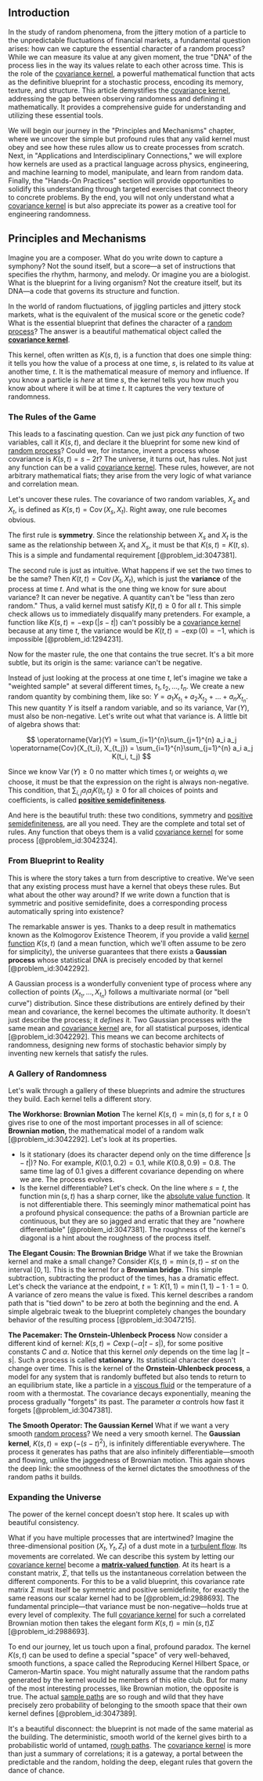 ## Introduction
In the study of random phenomena, from the jittery motion of a particle to the unpredictable fluctuations of financial markets, a fundamental question arises: how can we capture the essential character of a random process? While we can measure its value at any given moment, the true "DNA" of the process lies in the way its values relate to each other across time. This is the role of the [covariance kernel](@article_id:266067), a powerful mathematical function that acts as the definitive blueprint for a stochastic process, encoding its memory, texture, and structure. This article demystifies the [covariance kernel](@article_id:266067), addressing the gap between observing randomness and defining it mathematically. It provides a comprehensive guide for understanding and utilizing these essential tools.

We will begin our journey in the "Principles and Mechanisms" chapter, where we uncover the simple but profound rules that any valid kernel must obey and see how these rules allow us to create processes from scratch. Next, in "Applications and Interdisciplinary Connections," we will explore how kernels are used as a practical language across physics, engineering, and machine learning to model, manipulate, and learn from random data. Finally, the "Hands-On Practices" section will provide opportunities to solidify this understanding through targeted exercises that connect theory to concrete problems. By the end, you will not only understand what a [covariance kernel](@article_id:266067) is but also appreciate its power as a creative tool for engineering randomness.

## Principles and Mechanisms

Imagine you are a composer. What do you write down to capture a symphony? Not the sound itself, but a score—a set of instructions that specifies the rhythm, harmony, and melody. Or imagine you are a biologist. What is the blueprint for a living organism? Not the creature itself, but its DNA—a code that governs its structure and function.

In the world of random fluctuations, of jiggling particles and jittery stock markets, what is the equivalent of the musical score or the genetic code? What is the essential blueprint that defines the character of a [random process](@article_id:269111)? The answer is a beautiful mathematical object called the **[covariance kernel](@article_id:266067)**.

This kernel, often written as $K(s,t)$, is a function that does one simple thing: it tells you how the value of a process at one time, $s$, is related to its value at another time, $t$. It is the mathematical measure of memory and influence. If you know a particle is *here* at time $s$, the kernel tells you how much you know about where it will be at time $t$. It captures the very texture of randomness.

### The Rules of the Game

This leads to a fascinating question. Can we just pick *any* function of two variables, call it $K(s,t)$, and declare it the blueprint for some new kind of [random process](@article_id:269111)? Could we, for instance, invent a process whose covariance is $K(s,t) = s - 2t$? The universe, it turns out, has rules. Not just any function can be a valid [covariance kernel](@article_id:266067). These rules, however, are not arbitrary mathematical fiats; they arise from the very logic of what variance and correlation mean.

Let's uncover these rules. The covariance of two random variables, $X_s$ and $X_t$, is defined as $K(s,t) = \operatorname{Cov}(X_s, X_t)$. Right away, one rule becomes obvious.

The first rule is **symmetry**. Since the relationship between $X_s$ and $X_t$ is the same as the relationship between $X_t$ and $X_s$, it must be that $K(s,t) = K(t,s)$. This is a simple and fundamental requirement [@problem_id:3047381].

The second rule is just as intuitive. What happens if we set the two times to be the same? Then $K(t,t) = \operatorname{Cov}(X_t, X_t)$, which is just the **variance** of the process at time $t$. And what is the one thing we know for sure about variance? It can never be negative. A quantity can't be "less than zero random." Thus, a valid kernel must satisfy $K(t,t) \ge 0$ for all $t$. This simple check allows us to immediately disqualify many pretenders. For example, a function like $K(s,t) = -\exp(|s-t|)$ can't possibly be a [covariance kernel](@article_id:266067) because at any time $t$, the variance would be $K(t,t) = -\exp(0) = -1$, which is impossible [@problem_id:1294231].

Now for the master rule, the one that contains the true secret. It's a bit more subtle, but its origin is the same: variance can't be negative.

Instead of just looking at the process at one time $t$, let's imagine we take a "weighted sample" at several different times, $t_1, t_2, \dots, t_n$. We create a new random quantity by combining them, like so: $Y = a_1 X_{t_1} + a_2 X_{t_2} + \dots + a_n X_{t_n}$. This new quantity $Y$ is itself a random variable, and so its variance, $\operatorname{Var}(Y)$, must also be non-negative. Let's write out what that variance is. A little bit of algebra shows that:

$$
\operatorname{Var}(Y) = \sum_{i=1}^{n}\sum_{j=1}^{n} a_i a_j \operatorname{Cov}(X_{t_i}, X_{t_j}) = \sum_{i=1}^{n}\sum_{j=1}^{n} a_i a_j K(t_i, t_j)
$$

Since we know $\operatorname{Var}(Y) \ge 0$ no matter which times $t_i$ or weights $a_i$ we choose, it must be that the expression on the right is always non-negative. This condition, that $\sum_{i,j} a_i a_j K(t_i, t_j) \ge 0$ for all choices of points and coefficients, is called **[positive semidefiniteness](@article_id:147226)**.

And here is the beautiful truth: these two conditions, symmetry and [positive semidefiniteness](@article_id:147226), are all you need. They are the complete and total set of rules. Any function that obeys them is a valid [covariance kernel](@article_id:266067) for some process [@problem_id:3042324].

### From Blueprint to Reality

This is where the story takes a turn from descriptive to creative. We've seen that any existing process must have a kernel that obeys these rules. But what about the other way around? If we write down a function that is symmetric and positive semidefinite, does a corresponding process automatically spring into existence?

The remarkable answer is yes. Thanks to a deep result in mathematics known as the Kolmogorov Existence Theorem, if you provide a valid [kernel function](@article_id:144830) $K(s,t)$ (and a mean function, which we'll often assume to be zero for simplicity), the universe guarantees that there exists a **Gaussian process** whose statistical DNA is precisely encoded by that kernel [@problem_id:3042292].

A Gaussian process is a wonderfully convenient type of process where any collection of points $(X_{t_1}, \dots, X_{t_n})$ follows a multivariate normal (or "bell curve") distribution. Since these distributions are entirely defined by their mean and covariance, the kernel becomes the ultimate authority. It doesn't just describe the process; it *defines* it. Two Gaussian processes with the same mean and [covariance kernel](@article_id:266067) are, for all statistical purposes, identical [@problem_id:3042292]. This means we can become architects of randomness, designing new forms of stochastic behavior simply by inventing new kernels that satisfy the rules.

### A Gallery of Randomness

Let's walk through a gallery of these blueprints and admire the structures they build. Each kernel tells a different story.

**The Workhorse: Brownian Motion**
The kernel $K(s,t) = \min(s,t)$ for $s,t \ge 0$ gives rise to one of the most important processes in all of science: **Brownian motion**, the mathematical model of a random walk [@problem_id:3042292]. Let's look at its properties.
- Is it stationary (does its character depend only on the time difference $|s-t|$)? No. For example, $K(0.1, 0.2) = 0.1$, while $K(0.8, 0.9) = 0.8$. The same time lag of $0.1$ gives a different covariance depending on where we are. The process evolves.
- Is the kernel differentiable? Let's check. On the line where $s=t$, the function $\min(s,t)$ has a sharp corner, like the [absolute value function](@article_id:160112). It is not differentiable there. This seemingly minor mathematical point has a profound physical consequence: the paths of a Brownian particle are continuous, but they are so jagged and erratic that they are "nowhere differentiable" [@problem_id:3047381]. The roughness of the kernel's diagonal is a hint about the roughness of the process itself.

**The Elegant Cousin: The Brownian Bridge**
What if we take the Brownian kernel and make a small change? Consider $K(s,t) = \min(s,t) - st$ on the interval $[0,1]$. This is the kernel for a **Brownian bridge**. This simple subtraction, subtracting the product of the times, has a dramatic effect. Let's check the variance at the endpoint, $t=1$: $K(1,1) = \min(1,1) - 1 \cdot 1 = 0$. A variance of zero means the value is fixed. This kernel describes a random path that is "tied down" to be zero at both the beginning and the end. A simple algebraic tweak to the blueprint completely changes the boundary behavior of the resulting process [@problem_id:3047215].

**The Pacemaker: The Ornstein-Uhlenbeck Process**
Now consider a different kind of kernel: $K(s,t) = C \exp(-\alpha|t-s|)$, for some positive constants $C$ and $\alpha$. Notice that this kernel *only* depends on the time lag $|t-s|$. Such a process is called **stationary**. Its statistical character doesn't change over time. This is the kernel of the **Ornstein-Uhlenbeck process**, a model for any system that is randomly buffeted but also tends to return to an equilibrium state, like a particle in a [viscous fluid](@article_id:171498) or the temperature of a room with a thermostat. The covariance decays exponentially, meaning the process gradually "forgets" its past. The parameter $\alpha$ controls how fast it forgets [@problem_id:3047381].

**The Smooth Operator: The Gaussian Kernel**
What if we want a very smooth [random process](@article_id:269111)? We need a very smooth kernel. The **Gaussian kernel**, $K(s,t) = \exp(-(s-t)^2)$, is infinitely differentiable everywhere. The process it generates has paths that are also infinitely differentiable—smooth and flowing, unlike the jaggedness of Brownian motion. This again shows the deep link: the smoothness of the kernel dictates the smoothness of the random paths it builds.

### Expanding the Universe

The power of the kernel concept doesn't stop here. It scales up with beautiful consistency.

What if you have multiple processes that are intertwined? Imagine the three-dimensional position $(X_t, Y_t, Z_t)$ of a dust mote in a [turbulent flow](@article_id:150806). Its movements are correlated. We can describe this system by letting our [covariance kernel](@article_id:266067) become a **[matrix-valued function](@article_id:199403)**. At its heart is a constant matrix, $\Sigma$, that tells us the instantaneous correlation between the different components. For this to be a valid blueprint, this covariance rate matrix $\Sigma$ must itself be symmetric and positive semidefinite, for exactly the same reasons our scalar kernel had to be [@problem_id:2988693]. The fundamental principle—that variance must be non-negative—holds true at every level of complexity. The full [covariance kernel](@article_id:266067) for such a correlated Brownian motion then takes the elegant form $K(s,t) = \min(s,t)\Sigma$ [@problem_id:2988693].

To end our journey, let us touch upon a final, profound paradox. The kernel $K(s,t)$ can be used to define a special "space" of very well-behaved, smooth functions, a space called the Reproducing Kernel Hilbert Space, or Cameron-Martin space. You might naturally assume that the random paths generated by the kernel would be members of this elite club. But for many of the most interesting processes, like Brownian motion, the opposite is true. The actual [sample paths](@article_id:183873) are so rough and wild that they have precisely zero probability of belonging to the smooth space that their own kernel defines [@problem_id:3047389].

It's a beautiful disconnect: the blueprint is not made of the same material as the building. The deterministic, smooth world of the kernel gives birth to a probabilistic world of untamed, [rough paths](@article_id:204024). The [covariance kernel](@article_id:266067) is more than just a summary of correlations; it is a gateway, a portal between the predictable and the random, holding the deep, elegant rules that govern the dance of chance.